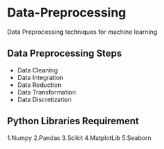 # Data-Preprocessing

Data Preprocessing techniques for machine learning


## Data Preprocessing Steps
- Data Cleaning
- Data Integration
- Data Reduction
- Data Transformation
- Data Discretization


## Python Libraries Requirement

1.Numpy
2.Pandas
3.Scikit 
4.MatplotLib
5.Seaborn
